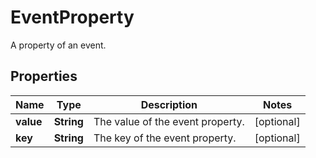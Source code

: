 

# EventProperty

A property of an event.

## Properties

| Name | Type | Description | Notes |
|------------ | ------------- | ------------- | -------------|
|**value** | **String** | The value of the event property. |  [optional] |
|**key** | **String** | The key of the event property. |  [optional] |



